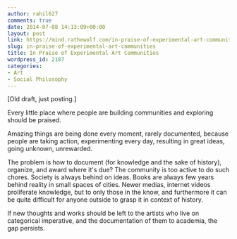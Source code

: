 ```yaml
---
author: rahil627
comments: true
date: 2014-07-08 14:13:09+00:00
layout: post
link: https://mind.rathewolf.com/in-praise-of-experimental-art-communities/
slug: in-praise-of-experimental-art-communities
title: In Praise of Experimental Art Communities
wordpress_id: 2187
categories:
- Art
- Social Philosophy
---
```


[Old draft, just posting.]

Every little place where people are building communities and exploring should be praised.

Amazing things are being done every moment, rarely documented, because people are taking action, experimenting every day, resulting in great ideas, going unknown, unrewarded.

The problem is how to document (for knowledge and the sake of history), organize, and award where it's due? The community is too active to do such chores. Society is always behind on ideas. Books are always few years behind reality in small spaces of cities. Newer medias, internet videos proliferate knowledge, but to only those in the know, and furthermore it can be quite difficult for anyone outside to grasp it in context of history.

If new thoughts and works should be left to the artists who live on categorical imperative, and the documentation of them to academia, the gap persists.
